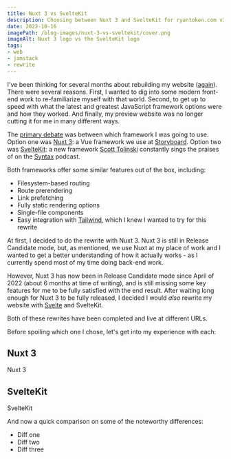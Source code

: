 ```yaml
---
title: Nuxt 3 vs SvelteKit
description: Choosing between Nuxt 3 and SvelteKit for ryantoken.com v3
date: 2022-10-16
imagePath: /blog-images/nuxt-3-vs-sveltekit/cover.png
imageAlt: Nuxt 3 logo vs the SvelteKit logo
tags:
- web
- jamstack
- rewrite
---
```


<script>
	import ResizableImage from '$lib/components/ResizableImage.svelte'
</script>

I've been thinking for several months about rebuilding my website (<a href="/blog/rebuilding-my-website">again</a>). There were several reasons. First, I wanted to dig into some modern front-end work to re-familiarize myself with that world. Second, to get up to speed with what the latest and greatest JavaScript framework options were and how they worked. And finally, my preview website was no longer cutting it for me in many different ways.

The <a href="https://twitter.com/_ryantoken/status/1517504062563835904?s=20&t=yyC5y-1gbqkHw8equ9g3Sw" target="_blank">primary debate</a> was between which framework I was going to use. Option one was <a href="https://v3.nuxtjs.org/" target="_blank">Nuxt 3</a>: a Vue framework we use at <a href="https://trystoryboard.com" target="_blank">Storyboard</a>. Option two was <a href="https://kit.svelte.dev/" target="_blank">SvelteKit</a>: a new framework <a href="https://scotttolinski.com/" target="_blank">Scott Tolinski</a> constantly sings the praises of on the <a href="https://syntax.fm/" target="_blank">Syntax</a> podcast.

Both frameworks offer some similar features out of the box, including:
* Filesystem-based routing
* Route prerendering
* Link prefetching
* Fully static rendering options
* Single-file components
* Easy integration with <a href="https://tailwindcss.com/" target="_blank">Tailwind</a>, which I knew I wanted to try for this rewrite

At first, I decided to do the rewrite with Nuxt 3. Nuxt 3 is still in Release Candidate mode, but, as mentioned, we use Nuxt at my place of work and I wanted to get a better understanding of how it actually works - as I currently spend most of my time doing back-end work.

However, Nuxt 3 has now been in Release Candidate mode since April of 2022 (about 6 months at time of writing), and is still missing some key features for me to be fully satisfied with the end result. After waiting long enough for Nuxt 3 to be fully released, I decided I would *also* rewrite my website with <a href="https://svelte.dev/" target="_blank">Svelte</a> and SvelteKit.

Both of these rewrites have been completed and live at different URLs.

Before spoiling which one I chose, let's get into my experience with each:

## Nuxt 3

Nuxt 3


## SvelteKit

SvelteKit

And now a quick comparison on some of the noteworthy differences:
* Diff one
* Diff two
* Diff three